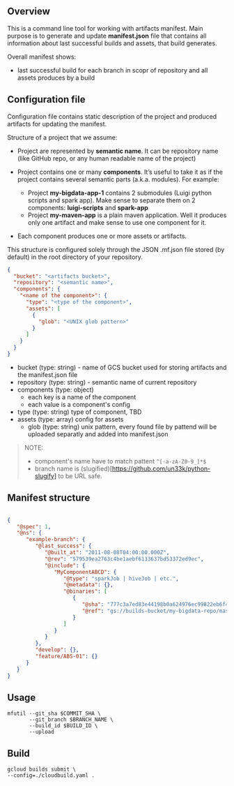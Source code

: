 ## Overview

This is a command line tool for working with artifacts manifest.
Main purpose is to generate and update **manifest.json** file that contains all information
about last successful builds and assets, that build generates.

Overall manifest shows:
- last successful build for each branch in scopr of repository and all assets produces by a build

## Configuration file

Configuration file contains static description of the project and produced artifacts for updating the manifest.


Structure of a project that we assume:
 - Project are represented by **semantic name**.
   It can be repository name (like GitHub repo, or any human readable name of the project)

- Project contains one or many **components**. It’s useful to take it as if the project
  contains several semantic parts (a.k.a. modules). For example:
  - Project **my-bigdata-app-1** contains 2 submodules (Luigi python scripts and spark app).
    Make sense to separate them on 2 components: **luigi-scripts** and **spark-app**
  - Project **my-maven-app** is a plain maven application. Well it produces only one artifact and make
    sense to use one component for it.

- Each component produces one or more assets or artifacts.


This structure is configured solely through the JSON .mf.json file stored (by default) in the root directory of your repository.

```json
{
  "bucket": "<artifacts bucket>",
  "repository": "<semantic name>",
  "components": {
    "<name of the component>": {
      "type": "<type of the component>",
      "assets": [
        {
          "glob": "<UNIX glob pattern>"
        }
      ]
    }
  }
}

```

- bucket (type: string) - name of GCS bucket used for storing artifacts and the manifest.json file
- repository (type: string) - semantic name of current repository
- components (type: object)
    - each key is a name of the component
    - each value is a component's config
- type (type: string) type of component, TBD
- assets (type: array) config for assets
  - glob (type: string) unix pattern, every found file by pattend will be uploaded separatly and added into manifest.json


> NOTE:
> - component's name have to match pattent `^[-a-zA-Z0-9_]*$`
> - branch name is (slugified)[https://github.com/un33k/python-slugify] to be URL safe.


## Manifest structure



```json

{
   "@spec": 1,
   "@ns": {
      "example-branch": {
         "@last_success": {
            "@built_at": "2011-08-08T04:00:00.000Z",
            "@rev": "579539ea2763c4be1aebf6133637bd53372ed9ec",
            "@include": {
               "MyComponentABCD": {
                  "@type": "sparkJob | hiveJob | etc.",
                  "@metadata": {},
                  "@binaries": [
                     {
                        "@sha": "777c3a7ed83e44198b0a624976ec99822eb6f4a44bf1513eafbc7c13997cd86c",
                        "@ref": "gs://builds-bucket/my-bigdata-repo/master/579539e/spark/app.jar"
                     }
                  ]
               }
            }
         },
         "develop": {},
         "feature/ABS-01": {}
      }
   }
}

```

## Usage

```
mfutil --git_sha $COMMIT_SHA \
       --git_branch $BRANCH_NAME \
       --build_id $BUILD_ID \
       --upload
```


## Build

```
gcloud builds submit \
--config=./cloudbuild.yaml .
```
